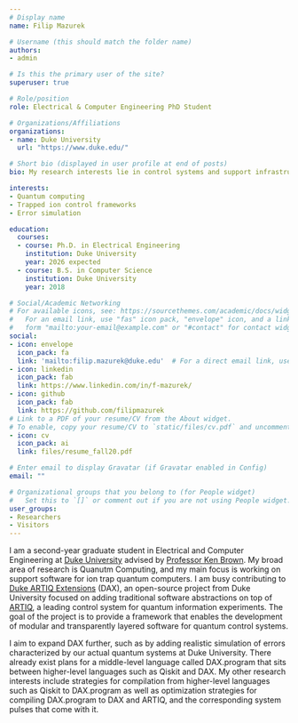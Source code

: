 ```yaml
---
# Display name
name: Filip Mazurek

# Username (this should match the folder name)
authors:
- admin

# Is this the primary user of the site?
superuser: true

# Role/position
role: Electrical & Computer Engineering PhD Student

# Organizations/Affiliations
organizations:
- name: Duke University
  url: "https://www.duke.edu/"

# Short bio (displayed in user profile at end of posts)
bio: My research interests lie in control systems and support infrastructure for quantum computers, such as control software, compilation, and error characterization.

interests:
- Quantum computing
- Trapped ion control frameworks
- Error simulation

education:
  courses:
  - course: Ph.D. in Electrical Engineering
    institution: Duke University
    year: 2026 expected
  - course: B.S. in Computer Science
    institution: Duke University
    year: 2018

# Social/Academic Networking
# For available icons, see: https://sourcethemes.com/academic/docs/widgets/#icons
#   For an email link, use "fas" icon pack, "envelope" icon, and a link in the
#   form "mailto:your-email@example.com" or "#contact" for contact widget.
social:
- icon: envelope
  icon_pack: fa
  link: 'mailto:filip.mazurek@duke.edu'  # For a direct email link, use "mailto:test@example.org".
- icon: linkedin
  icon_pack: fab
  link: https://www.linkedin.com/in/f-mazurek/
- icon: github
  icon_pack: fab
  link: https://github.com/filipmazurek
# Link to a PDF of your resume/CV from the About widget.
# To enable, copy your resume/CV to `static/files/cv.pdf` and uncomment the lines below.  
- icon: cv
  icon_pack: ai
  link: files/resume_fall20.pdf

# Enter email to display Gravatar (if Gravatar enabled in Config)
email: ""

# Organizational groups that you belong to (for People widget)
#   Set this to `[]` or comment out if you are not using People widget.  
user_groups:
- Researchers
- Visitors
---
```


I am a second-year graduate student in Electrical and Computer Engineering at [Duke University](https://www.https://ece.duke.edu/.edu/) advised by [Professor Ken Brown](https://ece.duke.edu/faculty/kenneth-brown). My broad area of research is Quanutm Computing, and my main focus is working on support software for ion trap quantum computers. I am busy contributing to [Duke ARTIQ Extensions](https://gitlab.com/duke-artiq/dax) (DAX), an open-source project from Duke University focused on adding traditional software abstractions on top of [ARTIQ](https://m-labs.hk/experiment-control/artiq/), a leading control system for quantum information experiments. The goal of the project is to provide a framework that enables the development of modular and transparently layered software for quantum control systems.

I aim to expand DAX further, such as by adding realistic simulation of errors characterized by our actual quantum systems at Duke University. There already exist plans for a middle-level language called DAX.program that sits between higher-level languages such as Qiskit and DAX. My other research interests include strategies for compilation from higher-level languages such as Qiskit to DAX.program as well as optimization strategies for compiling DAX.program to DAX and ARTIQ, and the corresponding system pulses that come with it.
